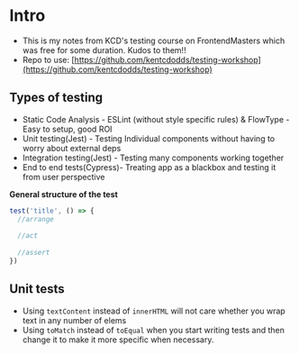 # Intro

* This is my notes from KCD's testing course on FrontendMasters which was free for some duration. Kudos to them!!
* Repo to use: [https://github.com/kentcdodds/testing-workshop](https://github.com/kentcdodds/testing-workshop)

## Types of testing

* Static Code Analysis - ESLint (without style specific rules) & FlowType - Easy to setup, good ROI
* Unit testing(Jest) - Testing Individual components without having to worry about external deps
* Integration testing(Jest) - Testing many components working together
* End to end tests(Cypress)- Treating app as a blackbox and testing it from user perspective

**General structure of the test**

```javascript
test('title', () => {
  //arrange
  
  //act
  
  //assert
})
```

## Unit tests

* Using `textContent` instead of `innerHTML` will not care whether you wrap text in any number of elems
* Using `toMatch` instead of `toEqual` when you start writing tests and then change it to make it more specific when necessary.
